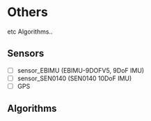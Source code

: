 # Others
etc Algorithms..

## Sensors

- [ ] sensor_EBIMU (EBIMU-9DOFV5, 9DoF IMU)
- [ ] sensor_SEN0140 (SEN0140 10DoF IMU)
- [ ] GPS

## Algorithms

